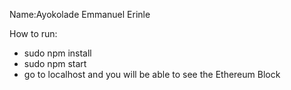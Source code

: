 Name:Ayokolade Emmanuel Erinle

How to run:
- sudo npm install
- sudo npm start
- go to localhost and you will be able to see the Ethereum Block

